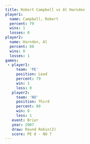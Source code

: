 ```yaml
---
title: Robert Campbell vs Al Harnden
player1:                
  name: Campbell, Robert
  percent: 79           
  wins: 1               
  losses: 0             
player2:                
  name: Harnden, Al     
  percent: 80           
  wins: 0               
  losses: 1             
games:
 - player1:        
     team: 'PE'    
     position: Lead
     percent: 79   
     win: 1        
     loss: 0       
   player2:         
     team: 'NO'     
     position: Third
     percent: 80    
     win: 0         
     loss: 1        
   event: Brier        
   year: 2007          
   draw: Round Robin(2)
   score: PE 8 - NO 7  
---
```

